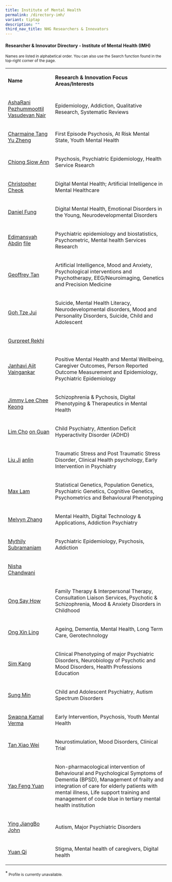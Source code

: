 ```yaml
---
title: Institute of Mental Health
permalink: /directory-imh/
variant: tiptap
description: ""
third_nav_title: NHG Researchers & Innovators
---
```

<h4><strong>Researcher &amp; Innovator Directory - Institute of Mental Health (IMH)</strong></h4>
<p><sup>Names are listed in alphabetical order. You can also use the Search function found in the top-right corner of the page.</sup>
</p>
<p></p>
<table style="minWidth: 50px">
<colgroup>
<col>
<col>
</colgroup>
<tbody>
<tr>
<td rowspan="1" colspan="1">
<p><strong>Name</strong>
</p>
</td>
<td rowspan="1" colspan="1">
<p><strong>Research &amp; Innovation Focus Areas/Interests</strong>
</p>
</td>
</tr>
<tr>
<td rowspan="1" colspan="1">
<p><a href="/files/Researcher Directory/IMH/IMH___AshaRani_Pezhummoottil_Vasudevan_Nair_v0624.pdf" rel="noopener noreferrer nofollow" target="_blank">AshaRani Pezhummoottil Vasudevan Nair</a>
</p>
</td>
<td rowspan="1" colspan="1">
<p>Epidemiology, Addiction, Qualitative Research, Systematic Reviews</p>
</td>
</tr>
<tr>
<td rowspan="1" colspan="1">
<p><a href="/files/Researcher Directory/IMH/IMH___Charmaine_Tang_Yu_Zheng__v2108.pdf" rel="noopener noreferrer nofollow" target="_blank">Charmaine Tang Yu Zheng</a>
</p>
</td>
<td rowspan="1" colspan="1">
<p>First Episode Psychosis, At Risk Mental State, Youth Mental Health</p>
</td>
</tr>
<tr>
<td rowspan="1" colspan="1">
<p><a href="/files/Researcher Directory/IMH/Chong_Siow_Ann_NHG_edited_Jun_2025.pdf" rel="noopener nofollow" target="_blank">Chiong Siow Ann</a>
</p>
</td>
<td rowspan="1" colspan="1">
<p>Psychosis, Psychiatric Epidemiology, Health Service Rsearch</p>
</td>
</tr>
<tr>
<td rowspan="1" colspan="1">
<p><a href="/files/Researcher Directory/IMH/Christopher_Cheok_NHG_edited_Jun_2025.pdf" rel="noopener noreferrer nofollow" target="_blank">Christopher Cheok</a>
</p>
</td>
<td rowspan="1" colspan="1">
<p>Digital Mental Health; Artificial Intelligence in Mental Healthcare</p>
</td>
</tr>
<tr>
<td rowspan="1" colspan="1">
<p><a href="/files/Researcher Directory/IMH/Daniel_Fung_NHG_edited_Jun_2025.pdf" rel="noopener nofollow" target="_blank">Daniel </a>
<a href="/files/Researcher Directory/IMH/Daniel_Fung_v1224.pdf" rel="noopener nofollow" target="_blank">Fung</a>
</p>
</td>
<td rowspan="1" colspan="1">
<p>Digital Mental Health, Emotional Disorders in the Young, Neurodevelopmental
Disorders</p>
</td>
</tr>
<tr>
<td rowspan="1" colspan="1">
<p><a href="/files/Researcher Directory/IMH/IMH___Edimansyah_Abdin_v2210.pdf" rel="noopener nofollow" target="_blank">Edimansyah Abdin</a>
<a href="/files/Researcher Directory/IMH/Edimansyah_Abdin_NHG_edited_Jun_2025.pdf" rel="noopener nofollow" target="_blank">file</a>
</p>
</td>
<td rowspan="1" colspan="1">
<p>Psychiatric epidemiology and biostatistics, Psychometric, Mental health
Services Research</p>
</td>
</tr>
<tr>
<td rowspan="1" colspan="1">
<p><a href="/files/Researcher Directory/IMH/Geoffrey_Tan_NHG_edited_Jun_2025.pdf" rel="noopener noreferrer nofollow" target="_blank">Geoffrey Tan</a>
</p>
</td>
<td rowspan="1" colspan="1">
<p>Artificial Intelligence, Mood and Anxiety, Psychological interventions
and Psychotherapy, EEG/Neuroimaging, Genetics and Precision Medicine</p>
</td>
</tr>
<tr>
<td rowspan="1" colspan="1">
<p><a href="/files/Researcher Directory/IMH/IMH___Goh_Tze_Jui_v1223.pdf" rel="noopener noreferrer nofollow" target="_blank">Goh Tze Jui</a>
</p>
</td>
<td rowspan="1" colspan="1">
<p>Suicide, Mental Health Literacy, Neurodevelopmental disorders, Mood and
Personality Disorders, Suicide, Child and Adolescent</p>
</td>
</tr>
<tr>
<td rowspan="1" colspan="1">
<p><a href="/files/Researcher Directory/IMH/Gurpreet_Rekhi_NHG_edited_Jun_2025.pdf" rel="noopener noreferrer nofollow" target="_blank">Gurpreet Rekhi</a>
</p>
</td>
<td rowspan="1" colspan="1">
<p></p>
</td>
</tr>
<tr>
<td rowspan="1" colspan="1">
<p><a href="/files/Researcher Directory/IMH/IMH___Janhavi_Ajit_Vaingankar_v0624.pdf" rel="noopener noreferrer nofollow" target="_blank">Janhavi Ajit Vaingankar</a>
</p>
</td>
<td rowspan="1" colspan="1">
<p>Positive Mental Health and Mental Wellbeing, Caregiver Outcomes, Person
Reported Outcome Measurement and Epidemiology, Psychiatric Epidemiology</p>
</td>
</tr>
<tr>
<td rowspan="1" colspan="1">
<p><a href="/files/Researcher Directory/IMH/IMH___Jimmy_Lee_Chee_Keong_v1223.pdf" rel="noopener noreferrer nofollow" target="_blank">Jimmy Lee Chee Keong</a>
</p>
</td>
<td rowspan="1" colspan="1">
<p>Schizophrenia &amp; Pychosis, Digital Phenotyping &amp; Therapeutics in
Mental Health</p>
</td>
</tr>
<tr>
<td rowspan="1" colspan="1">
<p><a href="/files/Researcher Directory/IMH/IMH___Lim_Choon_Guan_v2108.pdf" rel="noopener noreferrer nofollow" target="_blank">Lim Cho</a>
<a href="/files/Researcher Directory/IMH/Lim_Choon_Guan_NHG_edited_Jun_2025.pdf" rel="noopener nofollow" target="_blank">on</a><a href="/files/Researcher Directory/IMH/IMH___Lim_Choon_Guan_v2108.pdf" rel="noopener noreferrer nofollow" target="_blank"> Guan</a>
</p>
</td>
<td rowspan="1" colspan="1">
<p>Child Psychiatry, Attention Deficit Hyperactivity Disorder (ADHD)</p>
</td>
</tr>
<tr>
<td rowspan="1" colspan="1">
<p><a href="/files/Researcher Directory/IMH/Liu_Jianlin_v1224.pdf" rel="noopener nofollow" target="_blank">Liu Ji</a>
<a href="/files/Researcher Directory/IMH/Liu_Jianlin_NHG_edited_Jun_2025.pdf" rel="noopener nofollow" target="_blank">an</a><a href="/files/Researcher Directory/IMH/Liu_Jianlin_v1224.pdf" rel="noopener nofollow" target="_blank">lin</a>
</p>
</td>
<td rowspan="1" colspan="1">
<p>Traumatic Stress and Post Traumatic Stress Disorder, Clinical Health psychology,
Early Intervention in Psychiatry</p>
</td>
</tr>
<tr>
<td rowspan="1" colspan="1">
<p><a href="/files/Researcher Directory/IMH/Max_Lam__v1224.pdf" rel="noopener noreferrer nofollow" target="_blank">Max Lam</a>
</p>
</td>
<td rowspan="1" colspan="1">
<p>Statistical Genetics, Population Genetics, Psychiatric Genetics, Cognitive
Genetics, Psychometrics and Behavioural Phenotyping</p>
</td>
</tr>
<tr>
<td rowspan="1" colspan="1">
<p><a href="/files/Researcher Directory/IMH/Melvyn_Zhang_Wei_Bin_v1224.pdf" rel="noopener nofollow" target="_blank">Melvyn Zhang</a>
</p>
</td>
<td rowspan="1" colspan="1">
<p>Mental Health, Digital Technology &amp; Applications, Addiction Psychiatry</p>
</td>
</tr>
<tr>
<td rowspan="1" colspan="1">
<p><a href="/files/Researcher Directory/IMH/IMH___Mythily_Subramaniam_v2210.pdf" rel="noopener noreferrer nofollow" target="_blank">Mythily Subramaniam</a>
</p>
</td>
<td rowspan="1" colspan="1">
<p>Psychiatric Epidemiology, Psychosis, Addiction</p>
</td>
</tr>
<tr>
<td rowspan="1" colspan="1">
<p><a href="/files/Researcher Directory/IMH/Nisha_Chandwani_NHG_edited_Jun_2025.pdf" rel="noopener noreferrer nofollow" target="_blank">Nisha Chandwani</a>
</p>
</td>
<td rowspan="1" colspan="1">
<p></p>
</td>
</tr>
<tr>
<td rowspan="1" colspan="1">
<p><a href="/files/Researcher Directory/IMH/Ong_Say_How__v1224.pdf" rel="noopener nofollow" target="_blank">Ong Say How</a>
</p>
</td>
<td rowspan="1" colspan="1">
<p>Family Therapy &amp; Interpersonal Therapy, Consultation Liaison Services,
Psychotic &amp; Schizophrenia, Mood &amp; Anxiety Disorders in Childhood</p>
</td>
</tr>
<tr>
<td rowspan="1" colspan="1">
<p><a href="/files/Researcher Directory/IMH/Ong_Xin_Ling_NHG_edited_Jun_2025.pdf" rel="noopener noreferrer nofollow" target="_blank">Ong Xin Ling</a>
</p>
</td>
<td rowspan="1" colspan="1">
<p>Ageing, Dementia, Mental Health, Long Term Care, Gerotechnology&nbsp;</p>
</td>
</tr>
<tr>
<td rowspan="1" colspan="1">
<p><a href="/files/Researcher Directory/IMH/IMH___Sim_Kang_v2210.pdf" rel="noopener noreferrer nofollow" target="_blank">Sim Kang</a>
</p>
</td>
<td rowspan="1" colspan="1">
<p>Clinical Phenotyping of major Psychiatric Disorders, Neurobiology of Psychotic
and Mood Disorders, Health Professions Education</p>
</td>
</tr>
<tr>
<td rowspan="1" colspan="1">
<p><a href="/files/Researcher Directory/IMH/IMH___Sung_Min_v2108.pdf" rel="noopener noreferrer nofollow" target="_blank">Sung Min</a>
</p>
</td>
<td rowspan="1" colspan="1">
<p>Child and Adolescent Psychiatry, Autism Spectrum Disorders</p>
</td>
</tr>
<tr>
<td rowspan="1" colspan="1">
<p><a href="/files/Researcher Directory/IMH/IMH___Swapna_Kamal_Verma_v0624.pdf" rel="noopener noreferrer nofollow" target="_blank">Swapna Kamal Verma</a>
</p>
</td>
<td rowspan="1" colspan="1">
<p>Early Intervention, Psychosis, Youth Mental Health</p>
</td>
</tr>
<tr>
<td rowspan="1" colspan="1">
<p><a href="/files/Researcher Directory/IMH/IMH___Tan_Xiao_Wei_v1223.pdf" rel="noopener noreferrer nofollow" target="_blank">Tan Xiao Wei</a>
</p>
</td>
<td rowspan="1" colspan="1">
<p>Neurostimulation, Mood Disorders, Clinical Trial</p>
</td>
</tr>
<tr>
<td rowspan="1" colspan="1">
<p><a href="/files/Researcher Directory/IMH/Yao_Fengyuan_NHG_edited__Jun_2025.pdf" rel="noopener noreferrer nofollow" target="_blank">Yao Feng Yuan</a>
</p>
</td>
<td rowspan="1" colspan="1">
<p>Non-pharmacological intervention of Behavioural and Psychological Symptoms
of Dementia (BPSD), Management of frailty and integration of care for elderly
patients with mental illness, Life support training and management of code
blue in tertiary mental health institution&nbsp;&nbsp;</p>
</td>
</tr>
<tr>
<td rowspan="1" colspan="1">
<p><a href="/files/Researcher Directory/IMH/IMH___Ying_Jiangbo_John_v0624.pdf" rel="noopener noreferrer nofollow" target="_blank">Ying JiangBo John</a>
</p>
</td>
<td rowspan="1" colspan="1">
<p>Autism, Major Psychiatric Disorders</p>
</td>
</tr>
<tr>
<td rowspan="1" colspan="1">
<p><a href="/files/Researcher Directory/IMH/Yuan_Qi_v1224.pdf" rel="noopener nofollow" target="_blank">Yuan Qi</a>
</p>
</td>
<td rowspan="1" colspan="1">
<p>Stigma, Mental health of caregivers, Digital health</p>
</td>
</tr>
</tbody>
</table>
<p></p>
<p>*<sub> Profile is currently unavailable.</sub>
</p>
<p></p>
